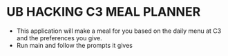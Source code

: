 # UB HACKING C3 MEAL PLANNER
- This application will make a meal for you based on the daily menu at C3 and the preferences you give.
- Run main and follow the prompts it gives
